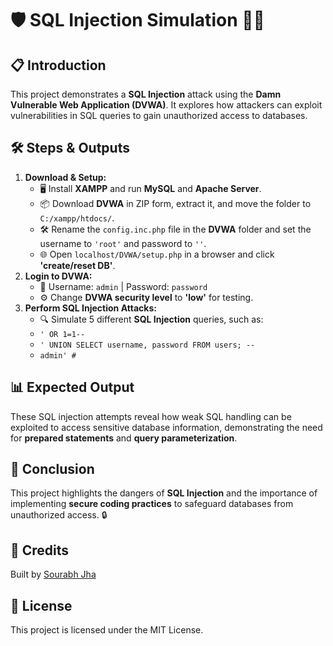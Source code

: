 <h1>🛡️ SQL Injection Simulation 🧑‍💻</h1>

<h2>📋 Introduction</h2>
<p>This project demonstrates a <strong>SQL Injection</strong> attack using the <strong>Damn Vulnerable Web Application (DVWA)</strong>. It explores how attackers can exploit vulnerabilities in SQL queries to gain unauthorized access to databases.</p>

<h2>🛠️ Steps & Outputs</h2>
<ol>
    <li><strong>Download & Setup:</strong>
        <ul>
            <li>🖥️ Install <strong>XAMPP</strong> and run <strong>MySQL</strong> and <strong>Apache Server</strong>.</li>
            <li>📦 Download <strong>DVWA</strong> in ZIP form, extract it, and move the folder to <code>C:/xampp/htdocs/</code>.</li>
            <li>🛠️ Rename the <code>config.inc.php</code> file in the <strong>DVWA</strong> folder and set the username to <code>'root'</code> and password to <code>''</code>.</li>
            <li>🌐 Open <code>localhost/DVWA/setup.php</code> in a browser and click <strong>'create/reset DB'</strong>.</li>
        </ul>
    </li>
    <li><strong>Login to DVWA:</strong>
        <ul>
            <li>🔑 Username: <code>admin</code> | Password: <code>password</code></li>
            <li>⚙️ Change <strong>DVWA security level</strong> to <strong>'low'</strong> for testing.</li>
        </ul>
    </li>
    <li><strong>Perform SQL Injection Attacks:</strong>
        <ul>
            <li>🔍 Simulate 5 different <strong>SQL Injection</strong> queries, such as:</li>
            <li><code>' OR 1=1--</code></li>
            <li><code>' UNION SELECT username, password FROM users; --</code></li>
            <li><code>admin' #</code></li>
        </ul>
    </li>
</ol>

<h2>📊 Expected Output</h2>
<p>These SQL injection attempts reveal how weak SQL handling can be exploited to access sensitive database information, demonstrating the need for <strong>prepared statements</strong> and <strong>query parameterization</strong>.</p>

<h2>🧠 Conclusion</h2>
<p>This project highlights the dangers of <strong>SQL Injection</strong> and the importance of implementing <strong>secure coding practices</strong> to safeguard databases from unauthorized access. 🔒</p>

<h2>👥 Credits</h2>
    <p>Built by <a href="https://github.com/100rabhhh">Sourabh Jha</a></p>
    <h2>📄 License</h2>
    <p>This project is licensed under the MIT License.</p>
